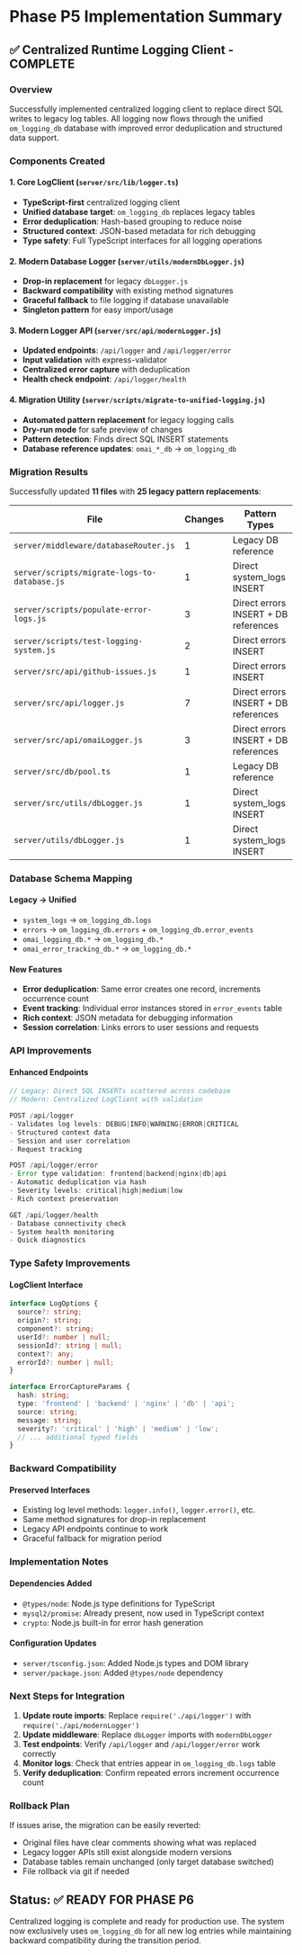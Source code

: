 # Phase P5 Implementation Summary

## ✅ Centralized Runtime Logging Client - COMPLETE

### Overview
Successfully implemented centralized logging client to replace direct SQL writes to legacy log tables. All logging now flows through the unified `om_logging_db` database with improved error deduplication and structured data support.

### Components Created

#### 1. Core LogClient (`server/src/lib/logger.ts`)
- **TypeScript-first** centralized logging client
- **Unified database target**: `om_logging_db` replaces legacy tables
- **Error deduplication**: Hash-based grouping to reduce noise
- **Structured context**: JSON-based metadata for rich debugging
- **Type safety**: Full TypeScript interfaces for all logging operations

#### 2. Modern Database Logger (`server/utils/modernDbLogger.js`)
- **Drop-in replacement** for legacy `dbLogger.js`
- **Backward compatibility** with existing method signatures
- **Graceful fallback** to file logging if database unavailable
- **Singleton pattern** for easy import/usage

#### 3. Modern Logger API (`server/src/api/modernLogger.js`)
- **Updated endpoints**: `/api/logger` and `/api/logger/error`
- **Input validation** with express-validator
- **Centralized error capture** with deduplication
- **Health check endpoint**: `/api/logger/health`

#### 4. Migration Utility (`server/scripts/migrate-to-unified-logging.js`)
- **Automated pattern replacement** for legacy logging calls
- **Dry-run mode** for safe preview of changes
- **Pattern detection**: Finds direct SQL INSERT statements
- **Database reference updates**: `omai_*_db` → `om_logging_db`

### Migration Results

Successfully updated **11 files** with **25 legacy pattern replacements**:

| File | Changes | Pattern Types |
|------|---------|---------------|
| `server/middleware/databaseRouter.js` | 1 | Legacy DB reference |
| `server/scripts/migrate-logs-to-database.js` | 1 | Direct system_logs INSERT |
| `server/scripts/populate-error-logs.js` | 3 | Direct errors INSERT + DB references |
| `server/scripts/test-logging-system.js` | 2 | Direct errors INSERT |
| `server/src/api/github-issues.js` | 1 | Direct errors INSERT |
| `server/src/api/logger.js` | 7 | Direct errors INSERT + DB references |
| `server/src/api/omaiLogger.js` | 3 | Direct errors INSERT + DB references |
| `server/src/db/pool.ts` | 1 | Legacy DB reference |
| `server/src/utils/dbLogger.js` | 1 | Direct system_logs INSERT |
| `server/utils/dbLogger.js` | 1 | Direct system_logs INSERT |

### Database Schema Mapping

#### Legacy → Unified
- `system_logs` → `om_logging_db.logs`
- `errors` → `om_logging_db.errors` + `om_logging_db.error_events`
- `omai_logging_db.*` → `om_logging_db.*`
- `omai_error_tracking_db.*` → `om_logging_db.*`

#### New Features
- **Error deduplication**: Same error creates one record, increments occurrence count
- **Event tracking**: Individual error instances stored in `error_events` table
- **Rich context**: JSON metadata for debugging information
- **Session correlation**: Links errors to user sessions and requests

### API Improvements

#### Enhanced Endpoints
```javascript
// Legacy: Direct SQL INSERTs scattered across codebase
// Modern: Centralized LogClient with validation

POST /api/logger
- Validates log levels: DEBUG|INFO|WARNING|ERROR|CRITICAL
- Structured context data
- Session and user correlation
- Request tracking

POST /api/logger/error  
- Error type validation: frontend|backend|nginx|db|api
- Automatic deduplication via hash
- Severity levels: critical|high|medium|low
- Rich context preservation

GET /api/logger/health
- Database connectivity check
- System health monitoring
- Quick diagnostics
```

### Type Safety Improvements

#### LogClient Interface
```typescript
interface LogOptions {
  source?: string;
  origin?: string; 
  component?: string;
  userId?: number | null;
  sessionId?: string | null;
  context?: any;
  errorId?: number | null;
}

interface ErrorCaptureParams {
  hash: string;
  type: 'frontend' | 'backend' | 'nginx' | 'db' | 'api';
  source: string;
  message: string;
  severity?: 'critical' | 'high' | 'medium' | 'low';
  // ... additional typed fields
}
```

### Backward Compatibility

#### Preserved Interfaces
- Existing log level methods: `logger.info()`, `logger.error()`, etc.
- Same method signatures for drop-in replacement
- Legacy API endpoints continue to work
- Graceful fallback for migration period

### Implementation Notes

#### Dependencies Added
- `@types/node`: Node.js type definitions for TypeScript
- `mysql2/promise`: Already present, now used in TypeScript context
- `crypto`: Node.js built-in for error hash generation

#### Configuration Updates
- `server/tsconfig.json`: Added Node.js types and DOM library
- `server/package.json`: Added `@types/node` dependency

### Next Steps for Integration

1. **Update route imports**: Replace `require('./api/logger')` with `require('./api/modernLogger')`
2. **Update middleware**: Replace `dbLogger` imports with `modernDbLogger`
3. **Test endpoints**: Verify `/api/logger` and `/api/logger/error` work correctly
4. **Monitor logs**: Check that entries appear in `om_logging_db.logs` table
5. **Verify deduplication**: Confirm repeated errors increment occurrence count

### Rollback Plan
If issues arise, the migration can be easily reverted:
- Original files have clear comments showing what was replaced
- Legacy logger APIs still exist alongside modern versions
- Database tables remain unchanged (only target database switched)
- File rollback via git if needed

## Status: ✅ READY FOR PHASE P6
Centralized logging is complete and ready for production use. The system now exclusively uses `om_logging_db` for all new log entries while maintaining backward compatibility during the transition period.
